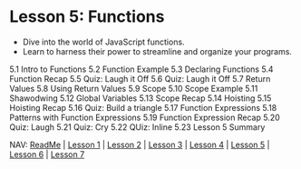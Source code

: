 # Lesson 5: Functions 
* Dive into the world of JavaScript functions. 
* Learn to harness their power to streamline and organize your programs. 

5.1 Intro to Functions 
5.2 Function Example 
5.3 Declaring Functions 
5.4 Function Recap 
5.5 Quiz: Laugh it Off
5.6 Quiz: Laugh it Off
5.7 Return Values 
5.8 Using Return Values 
5.9 Scope 
5.10 Scope Example 
5.11 Shawodwing 
5.12 Global Variables 
5.13 Scope Recap 
5.14 Hoisting 
5.15 Hoisting Recap 
5.16 Quiz: Build a triangle 
5.17 Function Expressions 
5.18 Patterns with Function Expressions
5.19 Function Expression Recap 
5.20 Quiz: Laugh 
5.21 Quiz: Cry 
5.22 QUiz: Inline 
5.23 Lesson 5 Summary 

NAV: [ReadMe](https://github.com/EO4wellness/leary-leerie/tree/master/JavaScript) | [Lesson 1](https://github.com/EO4wellness/leary-leerie/blob/master/JavaScript/Lesson1.md) | [Lesson 2](https://github.com/EO4wellness/leary-leerie/blob/master/JavaScript/Lesson2.md) | [Lesson 3](https://github.com/EO4wellness/leary-leerie/blob/master/JavaScript/Lesson3.md) | [Lesson 4](https://github.com/EO4wellness/leary-leerie/blob/master/JavaScript/Lesson4.md) | [Lesson 5](https://github.com/EO4wellness/leary-leerie/blob/master/JavaScript/Lesson5.md) | [Lesson 6](https://github.com/EO4wellness/leary-leerie/blob/master/JavaScript/Lesson6.md) | [Lesson 7](https://github.com/EO4wellness/leary-leerie/blob/master/JavaScript/Lesson7.md)
